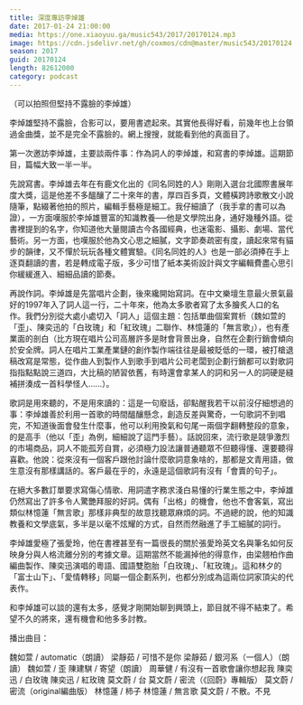 ```yaml
---
title: 深度專訪李焯雄
date: 2017-01-24 21:00:00
media: https://one.xiaoyuu.ga/music543/2017/20170124.mp3
image: https://cdn.jsdelivr.net/gh/coxmos/cdn@master/music543/20170124.jpg
season: 2017
guid: 20170124
length: 82612000
category: podcast
---
```


（可以拍照但堅持不露臉的李焯雄）

李焯雄堅持不露臉，合影可以，要用書遮起來。其實他長得好看，前幾年也上台領過金曲獎，並不是完全不露臉的。網上搜搜，就能看到他的真面目了。

第一次邀訪李焯雄，主要談兩件事：作為詞人的李焯雄，和寫書的李焯雄。這期節目，篇幅大致一半一半。

先說寫書。李焯雄去年在有鹿文化出的《同名同姓的人》剛剛入選台北國際書展年度大獎，這是他差不多醞釀了二十來年的書，厚四百多頁，文體橫跨詩歌散文小說隨筆，點綴著他拍的照片，編輯手藝極是細工。我仔細讀了（我手拿的書可以為證），一方面嘆服於李焯雄豐富的知識教養──他是文學院出身，通好幾種外語。從書裡提到的名字，你知道他大量閱讀古今各國經典，也迷電影、攝影、劇場、當代藝術。另一方面，也嘆服於他為文心思之細膩，文字節奏疏密有度，讀起來常有貓步的韻律，又不憚於玩玩各種文體實驗。《同名同姓的人》也是一部必須捧在手上逐頁翻讀的書，若是轉成電子版，多少可惜了紙本美術設計與文字編輯費盡心思引你緩緩進入、細細品讀的節奏。

再說作詞。李焯雄是先當唱片企劃，後來纔開始寫詞。在中文樂壇生意最火景氣最好的1997年入了詞人這一行，二十年來，他為太多歌者寫了太多膾炙人口的名作。我們分別從大處小處切入「詞人」這個主題：包括單曲個案賞析（魏如萱的「歪」、陳奕迅的「白玫瑰」和「紅玫瑰」二聯作、林憶蓮的「無言歌」），也有產業面的剖白（比方現在唱片公司高層許多是財會背景出身，自然在企劃行銷會傾向於安全牌。詞人在唱片工業產業鏈的創作製作端往往是最被貶低的一環，被打槍退稿改寫是常態，從作曲人到製作人到歌手到唱片公司老闆到企劃行銷都可以對歌詞指指點點說三道四，大比稿的陋習依舊，有時還會拿某人的詞和另一人的詞硬是縫補拼湊成一首科學怪人……）。

歌詞是用來聽的，不是用來讀的：這是一句廢話，卻點醒我若干以前沒仔細想過的事：李焯雄善於利用一首歌的時間醞釀懸念，創造反差與驚奇，一句歌詞不到唱完，不知道後面會發生什麼事，他可以利用換氣和句尾一兩個字翻轉整段的意象，的是高手（他以「歪」為例，細細說了這門手藝）。話說回來，流行歌是競爭激烈的市場商品，詞人不能孤芳自賞，必須極力設法讓普通聽眾不但聽得懂、還要聽得喜歡。他說：從來沒有一個客戶跟他討論什麼歌詞意象啥的，那都是文青用語，做生意沒有那樣講話的。客戶最在乎的，永遠是這個歌詞有沒有「會賣的句子」。

在絕大多數訂單要求寫傷心情歌、用詞遣字務求淺白易懂的行業生態之中，李焯雄仍然寫出了許多令人驚艷拜服的好詞。偶有「出格」的機會，他也不會客氣，寫出類似林憶蓮「無言歌」那樣非典型的故意找聽眾麻煩的詞。不過總的說，他的知識教養和文學底氣，多半是以毫不炫耀的方式，自然而然融進了手工細膩的詞行。

李焯雄愛極了張愛玲，他在書裡甚至有一篇很長的關於張愛玲英文名與筆名如何反映身分與人格流離分別的考據文章。這期當然不能漏掉他的得意作，由梁翹柏作曲編曲製作、陳奕迅演唱的粵語、國語雙胞胎「白玫瑰」、「紅玫瑰」。這和林夕的「富士山下」、「愛情轉移」同屬一個企劃系列，也都分別成為這兩位詞家頂尖的代表作。

和李焯雄可以談的還有太多，感覺才剛開始聊到興頭上，節目就不得不結束了。希望不久的將來，還有機會和他多多討教。

播出曲目：

魏如萱 / automatic（朗讀）
梁靜茹 / 可惜不是你
梁靜茹 / 銀河系（一個人）（朗讀）
魏如萱 / 歪
陳建騏 / 寄望（朗讀）
周華健 / 有沒有一首歌會讓你想起我
陳奕迅 / 白玫瑰
陳奕迅 / 紅玫瑰
莫文蔚 / 台
莫文蔚 / 密流（《回蔚》專輯版）
莫文蔚 / 密流（original編曲版）
林憶蓮 / 柿子
林憶蓮 / 無言歌
莫文蔚 / 不散。不見
